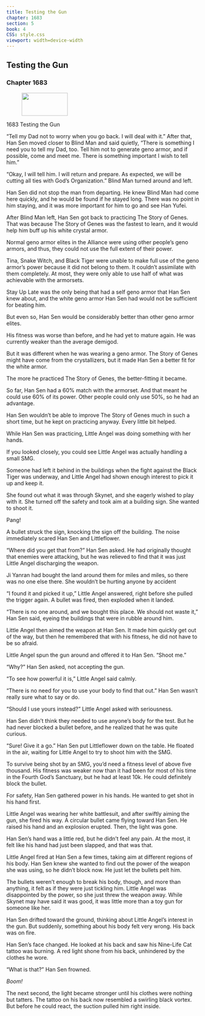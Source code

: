 ```yaml
---
title: Testing the Gun
chapter: 1683
section: 5
book: 4
CSS: style.css
viewport: width=device-width
---
```


## Testing the Gun

### Chapter 1683

<figure>
	<img src="../Images/gem.gif" alt="" id="gem" width="120" height="60" />
</figure>

1683 Testing the Gun

“Tell my Dad not to worry when you go back. I will deal with it.” After that, Han Sen moved closer to Blind Man and said quietly, “There is something I need you to tell my Dad, too. Tell him not to generate geno armor, and if possible, come and meet me. There is something important I wish to tell him.”

“Okay, I will tell him. I will return and prepare. As expected, we will be cutting all ties with God’s Organization.” Blind Man turned around and left.

Han Sen did not stop the man from departing. He knew Blind Man had come here quickly, and he would be found if he stayed long. There was no point in him staying, and it was more important for him to go and see Han Yufei.

After Blind Man left, Han Sen got back to practicing The Story of Genes. That was because The Story of Genes was the fastest to learn, and it would help him buff up his white crystal armor.

Normal geno armor elites in the Alliance were using other people’s geno armors, and thus, they could not use the full extent of their power.

Tina, Snake Witch, and Black Tiger were unable to make full use of the geno armor’s power because it did not belong to them. It couldn’t assimilate with them completely. At most, they were only able to use half of what was achievable with the armorsets.

Stay Up Late was the only being that had a self geno armor that Han Sen knew about, and the white geno armor Han Sen had would not be sufficient for beating him.

But even so, Han Sen would be considerably better than other geno armor elites.

His fitness was worse than before, and he had yet to mature again. He was currently weaker than the average demigod.

But it was different when he was wearing a geno armor. The Story of Genes might have come from the crystallizers, but it made Han Sen a better fit for the white armor.

The more he practiced The Story of Genes, the better-fitting it became.

So far, Han Sen had a 60% match with the armorset. And that meant he could use 60% of its power. Other people could only use 50%, so he had an advantage.

Han Sen wouldn’t be able to improve The Story of Genes much in such a short time, but he kept on practicing anyway. Every little bit helped.

While Han Sen was practicing, Little Angel was doing something with her hands.

If you looked closely, you could see Little Angel was actually handling a small SMG.

Someone had left it behind in the buildings when the fight against the Black Tiger was underway, and Little Angel had shown enough interest to pick it up and keep it.

She found out what it was through Skynet, and she eagerly wished to play with it. She turned off the safety and took aim at a building sign. She wanted to shoot it.

Pang!

A bullet struck the sign, knocking the sign off the building. The noise immediately scared Han Sen and Littleflower.

“Where did you get that from?” Han Sen asked. He had originally thought that enemies were attacking, but he was relieved to find that it was just Little Angel discharging the weapon.

Ji Yanran had bought the land around them for miles and miles, so there was no one else there. She wouldn’t be hurting anyone by accident

“I found it and picked it up,” Little Angel answered, right before she pulled the trigger again. A bullet was fired, then exploded when it landed.

“There is no one around, and we bought this place. We should not waste it,” Han Sen said, eyeing the buildings that were in rubble around him.

Little Angel then aimed the weapon at Han Sen. It made him quickly get out of the way, but then he remembered that with his fitness, he did not have to be so afraid.

Little Angel spun the gun around and offered it to Han Sen. “Shoot me.”

“Why?” Han Sen asked, not accepting the gun.

“To see how powerful it is,” Little Angel said calmly.

“There is no need for you to use your body to find that out.” Han Sen wasn’t really sure what to say or do.

“Should I use yours instead?” Little Angel asked with seriousness.

Han Sen didn’t think they needed to use anyone’s body for the test. But he had never blocked a bullet before, and he realized that he was quite curious.

“Sure! Give it a go.” Han Sen put Littleflower down on the table. He floated in the air, waiting for Little Angel to try to shoot him with the SMG.

To survive being shot by an SMG, you’d need a fitness level of above five thousand. His fitness was weaker now than it had been for most of his time in the Fourth God’s Sanctuary, but he had at least 10k. He could definitely block the bullet.

For safety, Han Sen gathered power in his hands. He wanted to get shot in his hand first.

Little Angel was wearing her white battlesuit, and after swiftly aiming the gun, she fired his way. A circular bullet came flying toward Han Sen. He raised his hand and an explosion erupted. Then, the light was gone.

Han Sen’s hand was a little red, but he didn’t feel any pain. At the most, it felt like his hand had just been slapped, and that was that.

Little Angel fired at Han Sen a few times, taking aim at different regions of his body. Han Sen knew she wanted to find out the power of the weapon she was using, so he didn’t block now. He just let the bullets pelt him.

The bullets weren’t enough to break his body, though, and more than anything, it felt as if they were just tickling him. Little Angel was disappointed by the power, so she just threw the weapon away. While Skynet may have said it was good, it was little more than a toy gun for someone like her.

Han Sen drifted toward the ground, thinking about Little Angel’s interest in the gun. But suddenly, something about his body felt very wrong. His back was on fire.

Han Sen’s face changed. He looked at his back and saw his Nine-Life Cat tattoo was burning. A red light shone from his back, unhindered by the clothes he wore.

“What is that?” Han Sen frowned.

*Boom!*

The next second, the light became stronger until his clothes were nothing but tatters. The tattoo on his back now resembled a swirling black vortex. But before he could react, the suction pulled him right inside.